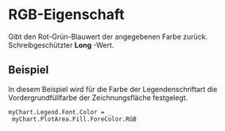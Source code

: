 
# RGB-Eigenschaft

Gibt den Rot-Grün-Blauwert der angegebenen Farbe zurück. Schreibgeschützter  **Long** -Wert.


## Beispiel

In diesem Beispiel wird für die Farbe der Legendenschriftart die Vordergrundfüllfarbe der Zeichnungsfläche festgelegt.


```
myChart.Legend.Font.Color = _ 
 myChart.PlotArea.Fill.ForeColor.RGB
```

